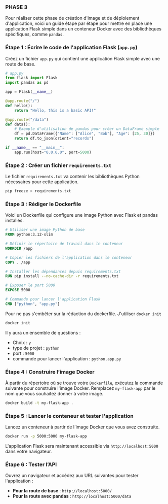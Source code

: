 ### PHASE 3
Pour réaliser cette phase de création d'image et de déploiement d'application, voici un guide étape par étape pour mettre en place une application Flask simple dans un conteneur Docker avec des bibliothèques spécifiques, comme `pandas`.

### Étape 1 : Écrire le code de l'application Flask (`app.py`)

Créez un fichier `app.py` qui contient une application Flask simple avec une route de base.

```python
# app.py
from flask import Flask
import pandas as pd

app = Flask(__name__)

@app.route("/")
def hello():
    return "Hello, this is a basic API!"

@app.route("/data")
def data():
    # Exemple d'utilisation de pandas pour créer un DataFrame simple
    df = pd.DataFrame({"Name": ["Alice", "Bob"], "Age": [25, 30]})
    return df.to_json(orient="records")

if __name__ == "__main__":
    app.run(host="0.0.0.0", port=5000)
```

### Étape 2 : Créer un fichier `requirements.txt`

Le fichier `requirements.txt` va contenir les bibliothèques Python nécessaires pour cette application.

```bash
pip freeze > requirements.txt
```

### Étape 3 : Rédiger le Dockerfile

Voici un Dockerfile qui configure une image Python avec Flask et pandas installés.

```dockerfile
# Utiliser une image Python de base
FROM python:3.12-slim

# Définir le répertoire de travail dans le conteneur
WORKDIR /app

# Copier les fichiers de l'application dans le conteneur
COPY . /app

# Installer les dépendances depuis requirements.txt
RUN pip install --no-cache-dir -r requirements.txt

# Exposer le port 5000
EXPOSE 5000

# Commande pour lancer l'application Flask
CMD ["python", "app.py"]
```

Pour ne pas s'embêter sur la rédaction du dockerfile. J'utiliser `docker init`
```bash
docker init
```

Il y aura un ensemble de questions : 
- Choix : `y`
- type de projet : `python`
- port : `5000`
- commande pour lancer l'application : `python.app.py`

### Étape 4 : Construire l’image Docker

À partir du répertoire où se trouve votre `Dockerfile`, exécutez la commande suivante pour construire l'image Docker. Remplacez `my-flask-app` par le nom que vous souhaitez donner à votre image.

```bash
docker build -t my-flask-app .
```

### Étape 5 : Lancer le conteneur et tester l'application

Lancez un conteneur à partir de l'image Docker que vous avez construite.

```bash
docker run -p 5000:5000 my-flask-app
```

L'application Flask sera maintenant accessible via `http://localhost:5000` dans votre navigateur.

### Étape 6 : Tester l’API

Ouvrez un navigateur et accédez aux URL suivantes pour tester l'application :
- **Pour la route de base** : `http://localhost:5000/`
- **Pour la route avec pandas** : `http://localhost:5000/data`

